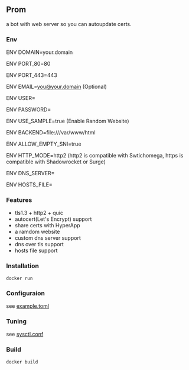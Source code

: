 ## Prom
a bot with web server so you can autoupdate certs.

### Env
ENV DOMAIN=your.domain

ENV PORT_80=80

ENV PORT_443=443

ENV EMAIL=you@your.domain (Optional)

ENV USER=

ENV PASSWORD=

ENV USE_SAMPLE=true (Enable Random Website)

ENV BACKEND=file:///var/www/html

ENV ALLOW_EMPTY_SNI=true

ENV HTTP_MODE=http2 (http2 is compatible with Swtichomega, https is compatible with Shadowrocket or Surge)

ENV DNS_SERVER=

ENV HOSTS_FILE=


### Features
* tls1.3 + http2 + quic
* autocert(Let's Encrypt) support
* share certs with HyperApp
* a ramdom website
* custom dns server support
* dns over tls support
* hosts file support

### Installation
```
docker run
```

### Configuraion
see [example.toml](example.toml)

### Tuning
see [sysctl.conf](https://phuslu.github.io/sysctl.conf)

### Build
```
docker build
```
